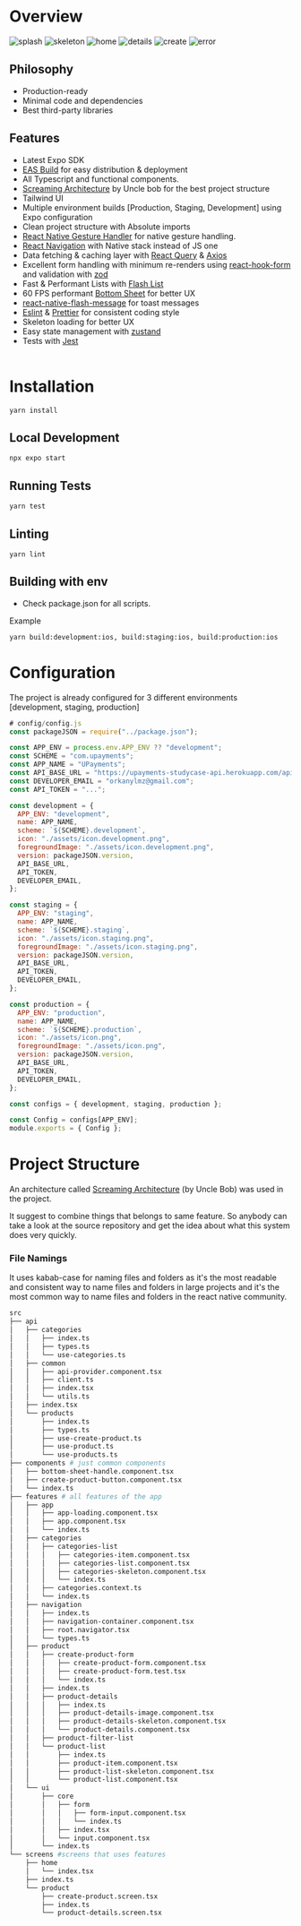 # Overview

![splash](demo/splash.png 'Splash')
![skeleton](demo/skeleton.png 'Skeleton')
![home](demo/home.png 'Home')
![details](demo/details.png 'Product Details')
![create](demo/create.png 'Create Product')
![error](demo/error.png 'Create Product Error')

## Philosophy

- Production-ready
- Minimal code and dependencies
- Best third-party libraries

## Features

- Latest Expo SDK
- [EAS Build](https://docs.expo.dev/build/introduction/) for easy distribution & deployment
- All Typescript and functional components.
- [Screaming Architecture](http://blog.cleancoder.com/uncle-bob/2011/09/30/Screaming-Architecture.html) by Uncle bob for the best project structure
- Tailwind UI
- Multiple environment builds [Production, Staging, Development] using Expo configuration
- Clean project structure with Absolute imports
- [React Native Gesture Handler](https://docs.swmansion.com/react-native-gesture-handler/) for native gesture handling.
- [React Navigation](https://reactnavigation.org/) with Native stack instead of JS one
- Data fetching & caching layer with [React Query](https://react-query.tanstack.com) & [Axios](https://github.com/axios/axios)
- Excellent form handling with minimum re-renders using [react-hook-form](https://react-hook-form.com) and validation with [zod](https://github.com/colinhacks/zod)
- Fast & Performant Lists with [Flash List](https://shopify.github.io/flash-list/)
- 60 FPS performant [Bottom Sheet](https://github.com/gorhom/react-native-bottom-sheet) for better UX
- [react-native-flash-message](https://github.com/lucasferreira/react-native-flash-message) for toast messages
- [Eslint](https://eslint.org/) & [Prettier](https://prettier.io/) for consistent coding style
- Skeleton loading for better UX
- Easy state management with [zustand](https://github.com/pmndrs/zustand)
- Tests with [Jest](https://jestjs.io/)<br/><br/>

# Installation

```console
yarn install
```

## Local Development

```console
npx expo start
```

## Running Tests

```console
yarn test
```

## Linting

```console
yarn lint
```

## Building with env

- Check package.json for all scripts.

Example

```console
yarn build:development:ios, build:staging:ios, build:production:ios
```

# Configuration

The project is already configured for 3 different environments [development, staging, production]

```js
# config/config.js
const packageJSON = require("../package.json");

const APP_ENV = process.env.APP_ENV ?? "development";
const SCHEME = "com.upayments";
const APP_NAME = "UPayments";
const API_BASE_URL = "https://upayments-studycase-api.herokuapp.com/api/";
const DEVELOPER_EMAIL = "orkanylmz@gmail.com";
const API_TOKEN = "...";

const development = {
  APP_ENV: "development",
  name: APP_NAME,
  scheme: `${SCHEME}.development`,
  icon: "./assets/icon.development.png",
  foregroundImage: "./assets/icon.development.png",
  version: packageJSON.version,
  API_BASE_URL,
  API_TOKEN,
  DEVELOPER_EMAIL,
};

const staging = {
  APP_ENV: "staging",
  name: APP_NAME,
  scheme: `${SCHEME}.staging`,
  icon: "./assets/icon.staging.png",
  foregroundImage: "./assets/icon.staging.png",
  version: packageJSON.version,
  API_BASE_URL,
  API_TOKEN,
  DEVELOPER_EMAIL,
};

const production = {
  APP_ENV: "production",
  name: APP_NAME,
  scheme: `${SCHEME}.production`,
  icon: "./assets/icon.png",
  foregroundImage: "./assets/icon.png",
  version: packageJSON.version,
  API_BASE_URL,
  API_TOKEN,
  DEVELOPER_EMAIL,
};

const configs = { development, staging, production };

const Config = configs[APP_ENV];
module.exports = { Config };
```

# Project Structure

An architecture called [Screaming Architecture](https://blog.cleancoder.com/uncle-bob/2011/09/30/Screaming-Architecture.html) (by Uncle Bob) was used in the project.

It suggest to combine things that belongs to same feature. So anybody can take a look at the source repository and get the idea about what this system does very quickly.

### File Namings

It uses kabab-case for naming files and folders as it's the most readable and consistent way to name files and folders in large projects and it's the most common way to name files and folders in the react native community.

```bash title="Project Structure"
src
├── api
│   ├── categories
│   │   ├── index.ts
│   │   ├── types.ts
│   │   └── use-categories.ts
│   ├── common
│   │   ├── api-provider.component.tsx
│   │   ├── client.ts
│   │   ├── index.tsx
│   │   └── utils.ts
│   ├── index.tsx
│   └── products
│       ├── index.ts
│       ├── types.ts
│       ├── use-create-product.ts
│       ├── use-product.ts
│       └── use-products.ts
├── components # just common components
│   ├── bottom-sheet-handle.component.tsx
│   ├── create-product-button.component.tsx
│   └── index.ts
├── features # all features of the app
│   ├── app
│   │   ├── app-loading.component.tsx
│   │   ├── app.component.tsx
│   │   └── index.ts
│   ├── categories
│   │   ├── categories-list
│   │   │   ├── categories-item.component.tsx
│   │   │   ├── categories-list.component.tsx
│   │   │   ├── categories-skeleton.component.tsx
│   │   │   └── index.ts
│   │   ├── categories.context.ts
│   │   └── index.ts
│   ├── navigation
│   │   ├── index.ts
│   │   ├── navigation-container.component.tsx
│   │   ├── root.navigator.tsx
│   │   └── types.ts
│   ├── product
│   │   ├── create-product-form
│   │   │   ├── create-product-form.component.tsx
│   │   │   ├── create-product-form.test.tsx
│   │   │   └── index.ts
│   │   ├── index.ts
│   │   ├── product-details
│   │   │   ├── index.ts
│   │   │   ├── product-details-image.component.tsx
│   │   │   ├── product-details-skeleton.component.tsx
│   │   │   └── product-details.component.tsx
│   │   ├── product-filter-list
│   │   └── product-list
│   │       ├── index.ts
│   │       ├── product-item.component.tsx
│   │       ├── product-list-skeleton.component.tsx
│   │       └── product-list.component.tsx
│   └── ui
│       ├── core
│       │   ├── form
│       │   │   ├── form-input.component.tsx
│       │   │   └── index.ts
│       │   ├── index.tsx
│       │   └── input.component.tsx
│       └── index.ts
└── screens #screens that uses features
    ├── home
    │   └── index.tsx
    ├── index.ts
    └── product
        ├── create-product.screen.tsx
        ├── index.ts
        └── product-details.screen.tsx
```
